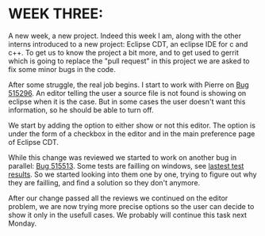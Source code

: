 # WEEK THREE:

A new week, a new project. Indeed this week I am, along with the other interns introduced
to a new project: Eclipse CDT, an eclipse IDE for c and c++. To get us to know the project
a bit more, and to get used to gerrit which is going to replace the "pull request" in this
project we are asked to fix some minor bugs in the code.

After some struggle, the real job begins. I start to work with Pierre on [Bug 515296](TODO).
An editor telling the user a source file is not found is showing on eclipse when it is the
case. But in some cases the user doesn't want this information, so he should be able to
turn off.

We start by adding the option to either show or not this editor. The option is under the
form of a checkbox in the editor and in the main preference page of Eclipse CDT.

While this change was reviewed we started to work on another bug in parallel:
[Bug 515513](TODO). Some tests are failling on windows, see [lastest test results](https://hudson.eclipse.org/cdt/job/cdt-master-windows/lastCompletedBuild/testReport/).
So we started looking into them one by one, trying to figure out why they are failling,
and find a solution so they don't anymore.

After our change passed all the reviews we continued on the editor problem, we are now
trying more precise options so the user can decide to show it only in the usefull cases.
We probably will continue this task next Monday.
